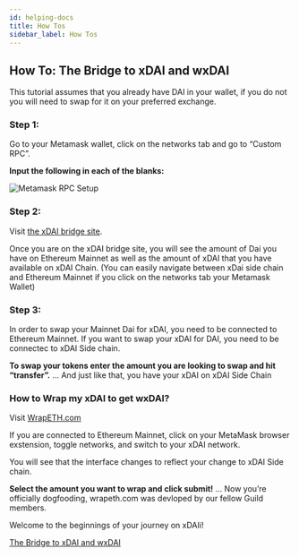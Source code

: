 ```yaml
---
id: helping-docs
title: How Tos
sidebar_label: How Tos
---
```


## How To: The Bridge to xDAI and wxDAI

This tutorial assumes that you already have DAI in your wallet, if you do not you will need to swap for it on your preferred exchange.

### Step 1:

Go to your Metamask wallet, click on the networks tab and go to “Custom RPC”.

**Input the following in each of the blanks:**

![Metamask RPC Setup](https://i.imgur.com/vBnGM5N.png)

### Step 2:

Visit [the xDAI bridge site](https://dai-bridge.poa.network/).

Once you are on the xDAI bridge site, you will see the amount of Dai you have on Ethereum Mainnet as well as the amount of xDAI that you have available on xDAI Chain. (You can easily navigate between xDai side chain and Ethereum Mainnet if you click on the networks tab your Metamask Wallet)

### Step 3:

In order to swap your Mainnet Dai for xDAI, you need to be connected to Ethereum Mainnet. If you want to swap your xDAI for DAI, you need to be connectec to xDAI Side chain.

**To swap your tokens enter the amount you are looking to swap and hit “transfer”.**
… And just like that, you have your xDAI on xDAI Side Chain

### How to Wrap my xDAI to get wxDAI?

Visit [WrapETH.com](https://wrapeth.com/)

If you are connected to Ethereum Mainnet, click on your MetaMask browser exstension, toggle networks, and switch to your xDAI network.

You will see that the interface changes to reflect your change to xDAI Side chain.

**Select the amount you want to wrap and click submit!**
… Now you’re officially dogfooding, wrapeth.com was devloped by our fellow Guild members.

Welcome to the beginnings of your journey on xDAIi!

[The Bridge to xDAI and wxDAI](https://hackmd.io/lPKC0RPMRQujRn6do3cDUQ?view)
